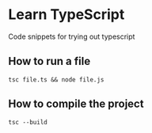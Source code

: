 # Learn TypeScript

Code snippets for trying out typescript

## How to run a file

    tsc file.ts && node file.js

## How to compile the project

    tsc --build